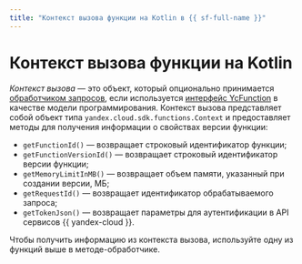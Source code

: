 ```yaml
---
title: "Контекст вызова функции на Kotlin в {{ sf-full-name }}"
---
```


# Контекст вызова функции на Kotlin

_Контекст вызова_ — это объект, который опционально принимается [обработчиком запросов](handler.md), если используется [интерфейс YcFunction](model/yc-function.md) в качестве модели программирования. Контекст вызова представляет собой объект типа `yandex.cloud.sdk.functions.Context` и предоставляет методы для получения информации о свойствах версии функции:

* `getFunctionId()` — возвращает строковый идентификатор функции;
* `getFunctionVersionId()` — возвращает строковый идентификатор версии функции;
* `getMemoryLimitInMB()` — возвращает объем памяти, указанный при создании версии, МБ;
* `getRequestId()` — возвращает идентификатор обрабатываемого запроса;
* `getTokenJson()` — возвращает параметры для аутентификации в API сервисов {{ yandex-cloud }}.

Чтобы получить информацию из контекста вызова, используйте одну из функций выше в методе-обработчике.

